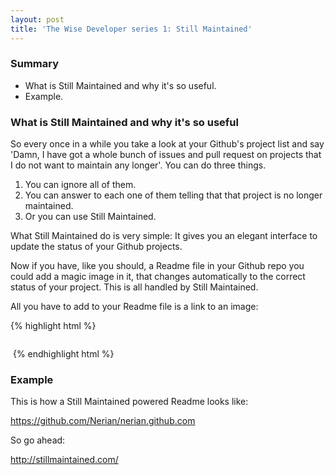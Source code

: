 ```yaml
---
layout: post
title: 'The Wise Developer series 1: Still Maintained'
---                                                         
```


### Summary
* What is Still Maintained and why it's so useful.
* Example.

### What is Still Maintained and why it's so useful

So every once in a while you take a look at your Github's project list and say 'Damn, I have got a whole bunch of issues and pull request on projects that I do not want to maintain any longer'. You can do three things.

1. You can ignore all of them.
2. You can answer to each one of them telling that that project is no longer maintained.
3. Or you can use Still Maintained.

What Still Maintained do is very simple: It gives you an elegant interface to update the status of your Github projects. 

Now if you have, like you should, a Readme file in your Github repo you could add a magic image in it, that changes automatically to the correct status of your project. This is all handled by Still Maintained. 

All you have to add to your Readme file is a link to an image:                                                 
               
{% highlight html %}

<img alt='' src='http://stillmaintained.com/Nerian/nerian.github.com.png'/>

<img alt='' src='http://stillmaintained.com/
	{GithubUserName}/{NameOfTheProject}.png'/>
{% endhighlight html %}
    
### Example

This is how a Still Maintained powered Readme looks like:
                                       
<p><a href='https://github.com/Nerian/nerian.github.com'>https://github.com/Nerian/nerian.github.com</a></p>

So go ahead: <p><a href='http://stillmaintained.com/'>http://stillmaintained.com/</a></p>




